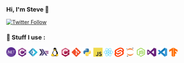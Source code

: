 ### Hi, I'm Steve 👋  

[![Twitter Follow](https://img.shields.io/twitter/follow/steven_testa?color=1DA1F2&logo=twitter&style=for-the-badge)](https://twitter.com/intent/follow?original_referer=https%3A%2F%2Fgithub.com%2Fstesta&screen_name=steven_testa)


### 🚀 Stuff I use :

<p align="left">
<img  alt="DotNet" width="26px" src="https://raw.githubusercontent.com/github/explore/main/topics/dotnet/dotnet.png" />
<img src="https://raw.githubusercontent.com/devicons/devicon/master/icons/csharp/csharp-original.svg" alt="dotnet" width="25" height="25" />
<img src="https://raw.githubusercontent.com/devicons/devicon/master/icons/fsharp/fsharp-original.svg" alt="dotnet" width="25" height="25" />
<img src="https://raw.githubusercontent.com/devicons/devicon/master/icons/haskell/haskell-original.svg" alt="dotnet" width="25" height="25" />
<img src="https://raw.githubusercontent.com/devicons/devicon/master/icons/linux/linux-original.svg" alt="dotnet" width="25" height="25" />
<img src="https://raw.githubusercontent.com/devicons/devicon/master/icons/cplusplus/cplusplus-original.svg" alt="dotnet" width="25" height="25" />
<img src="https://raw.githubusercontent.com/devicons/devicon/master/icons/git/git-original.svg" alt="dotnet" width="25" height="25" />
<img src="https://raw.githubusercontent.com/devicons/devicon/master/icons/python/python-original.svg" alt="dotnet" width="25" height="25" />
<img src="https://raw.githubusercontent.com/devicons/devicon/master/icons/javascript/javascript-original.svg" alt="dotnet" width="25" height="25" />
<img src="https://raw.githubusercontent.com/devicons/devicon/master/icons/react/react-original.svg" alt="dotnet" width="25" height="25" />
<img src="https://raw.githubusercontent.com/devicons/devicon/master/icons/svelte/svelte-original.svg" alt="dotnet" width="25" height="25" />
<img src="https://raw.githubusercontent.com/devicons/devicon/master/icons/jupyter/jupyter-original.svg" alt="dotnet" width="25" height="25" />
<img src="https://raw.githubusercontent.com/devicons/devicon/master/icons/nodejs/nodejs-original.svg" alt="dotnet" width="25" height="25" />
<img src="https://raw.githubusercontent.com/devicons/devicon/master/icons/visualstudio/visualstudio-plain.svg" alt="dotnet" width="25" height="25" />
<img src="https://raw.githubusercontent.com/devicons/devicon/master/icons/vscode/vscode-original.svg" alt="dotnet" width="25" height="25" />
<img src="https://raw.githubusercontent.com/devicons/devicon/master/icons/tensorflow/tensorflow-original.svg" alt="dotnet" width="25" height="25" />
</p>

[website]: https://testasoftware.com
[twitter]: https://twitter.com/steven_testa
[linkedin]: https://www.linkedin.com/in/stevendtesta/

